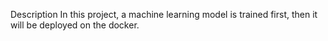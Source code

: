 Description
In this project, a machine learning model is trained first, then it will be deployed on the docker. 
